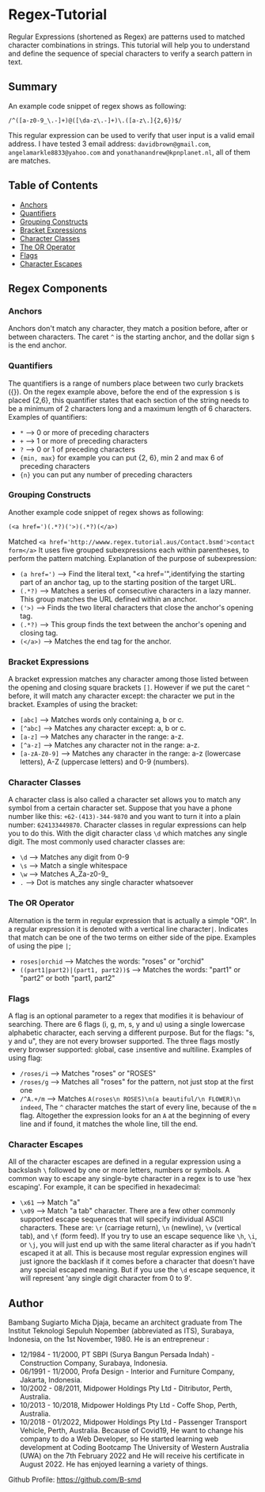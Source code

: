 # Regex-Tutorial

Regular Expressions (shortened as Regex) are patterns used to matched character combinations in strings.
This tutorial will help you to understand and define the sequence of special characters to verify 
a search pattern in text.

## Summary

An example code snippet of regex shows as following:

`/^([a-z0-9_\.-]+)@([\da-z\.-]+)\.([a-z\.]{2,6})$/`

This regular expression can be used to verify that user input is a valid email address. 
I have tested 3 email address: `davidbrown@gmail.com`, `angelamarkle8833@yahoo.com` 
and `yonathanandrew@kpnplanet.nl`, all of them are matches.

## Table of Contents

- [Anchors](#anchors)
- [Quantifiers](#quantifiers)
- [Grouping Constructs](#grouping-constructs)
- [Bracket Expressions](#bracket-expressions)
- [Character Classes](#character-classes)
- [The OR Operator](#the-or-operator)
- [Flags](#flags)
- [Character Escapes](#character-escapes)

## Regex Components

### Anchors

Anchors don't match any character, they match a position before, after or between characters.
The caret `^` is the starting anchor, and the dollar sign `$` is the end anchor.

### Quantifiers

The quantifiers is a range of numbers place between two curly brackets ({}). 
On the regex example above, before the end of the expression `$` is placed {2,6},
this quantifier states that each section of the string needs to be a minimum of 2 characters
long and a maximum length of 6 characters.
Examples of quantifiers:
- `*` --> 0 or more of preceding characters
- `+` --> 1 or more of preceding characters
- `?` --> 0 or 1 of preceding characters
- `{min, max}` for example you can put {2, 6}, min 2 and max 6 of preceding characters
- `{n}` you can put any number of preceding characters

### Grouping Constructs

Another example code snippet of regex shows as following:

`(<a href=')(.*?)('>)(.*?)(</a>)`

Matched `<a href='http://wwww.regex.tutorial.aus/Contact.bsmd'>contact form</a>`
It uses five grouped subexpressions each within parentheses, to perform the pattern matching.
Explanation of the purpose of subexpression:
- `(a href=')` --> Find the literal text, "<a href='",identifying the starting part of an anchor tag, up to the starting position of the target URL.
- `(.*?)` --> Matches a series of consecutive characters in a lazy manner. This group matches the URL defined within an anchor.
- `('>)` --> Finds the two literal characters that close the anchor's opening tag.
- `(.*?)` --> This group finds the text between the anchor's opening and closing tag.
- `(</a>)` --> Matches the end tag for the anchor.

### Bracket Expressions

A bracket expression matches any character among those listed between the opening and closing square brackets `[]`.
However if we put the caret `^` before, it will match any character except: the character we put in the bracket.
Examples of using the bracket:
- `[abc]` --> Matches words only containing a, b or c.
- `[^abc]` --> Matches any character except: a, b or c.
- `[a-z]` --> Matches any character in the range: a-z.
- `[^a-z]` --> Matches any character not in the range: a-z.
- `[a-zA-Z0-9]` --> Matches any character in the range: a-z (lowercase letters), A-Z (uppercase letters) and 0-9 (numbers).

### Character Classes 

A character class is also called a character set allows you to match any symbol from a certain character set. 
Suppose that you have a phone number like this:
                `+62-(413)-344-9870` and you want to turn it into a plain number: `624133449870`. 
Character classes in regular expressions can help you to do this. With the digit character class `\d` which matches any
single digit. 
The most commonly used character classes are:
- `\d` --> Matches any digit from 0-9
- `\s` --> Match a single whitespace
- `\w` --> Matches A_Za-z0-9_
- `.` --> Dot is matches any single character whatsoever

### The OR Operator

Alternation is the term in regular expression that is actually a simple "OR". In a regular expression it is denoted with
a vertical line character`|`. Indicates that match can be one of the two terms on either side of the pipe.
Examples of using the pipe `|`;
- `roses|orchid` --> Matches the words: "roses" or "orchid"
- `((part1|part2)|(part1, part2))$` --> Matches the words: "part1" or "part2" or both "part1, part2"

### Flags

A flag is an optional parameter to a regex that modifies it is behaviour of searching. There are 6 flags 
(i, g, m, s, y and u) using a single lowercase alphabetic character, each serving a different purpose.
But for the flags: "s, y and u", they are not every browser supported. The three flags mostly every browser supported:
`g`lobal, case `i`nsentive and `m`ultiline.
Examples of using flag:
- `/roses/i` --> Matches "roses" or "ROSES"
- `/roses/g` --> Matches all "roses" for the pattern, not just stop at the first one
- `/^A.+/m` --> Matches `A(roses\n ROSES)\n(a beautiful/\n FLOWER)\n indeed`, The `^` character matches the start of every line, because of the `m` flag. Altogether the expression looks for an `A` at the beginning of every line and if found, it matches the whole line, till the end.
  
### Character Escapes

All of the character escapes are defined in a regular expression using a backslash `\` followed by one or more letters,
numbers or symbols. A common way to escape any single-byte character in a regex is to use 'hex escaping'.
For example, it can be specified in hexadecimal:
- `\x61` --> Match "a"
- `\x09` --> Match "a tab" character.
There are a few other commonly supported escape sequences that will specify individual ASCII characters.
These are: `\r` (carriage return), `\n` (newline), `\v` (vertical tab), and `\f` (form feed).
If you try to use an escape sequence like `\h`, `\i`, or `\j`, you will just end up with the same literal character as 
if you hadn't escaped it at all. This is because most regular expression engines will just ignore the backlash if it
comes before a character that doesn't have any special escaped meaning. But if you use the `\d` escape sequence, it will 
represent 'any single digit character from 0 to 9'.

## Author

Bambang Sugiarto Micha Djaja, became an architect graduate from The Institut Teknologi Sepuluh Nopember 
(abbreviated as ITS), Surabaya, Indonesia, on the 1st November, 1980. 
He is an entrepreneur :
- 12/1984 - 11/2000, PT SBPI (Surya Bangun Persada Indah) - Construction Company, Surabaya, Indonesia.
- 06/1991 - 11/2000, Profa Design - Interior and Furniture Company, Jakarta, Indonesia.
- 10/2002 - 08/2011, Midpower Holdings Pty Ltd - Ditributor, Perth, Australia.
- 10/2013 - 10/2018, Midpower Holdings Pty Ltd - Coffe Shop, Perth, Australia.
- 10/2018 - 01/2022, Midpower Holdings Pty Ltd - Passenger Transport Vehicle, Perth, Australia.
Because of Covid19, He want to change his company to do a Web Developer, so He started learning web development at
Coding Bootcamp The University of Western Australia (UWA) on the 7th February 2022 and He will receive his certificate 
in August 2022. He has enjoyed learning a variety of things.

Github Profile: https://github.com/B-smd

